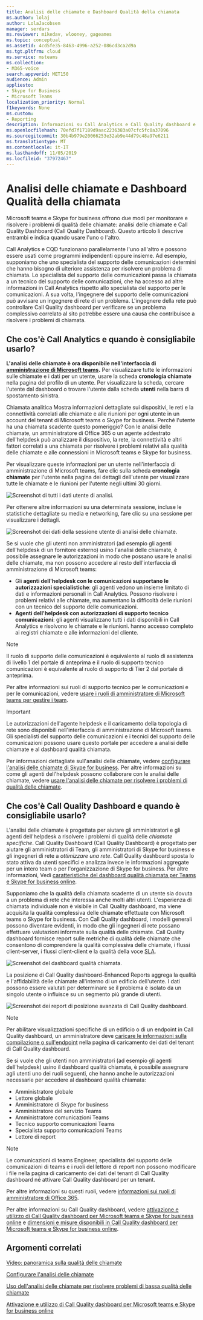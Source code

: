 ```yaml
---
title: Analisi delle chiamate e Dashboard Qualità della chiamata
ms.author: lolaj
author: LolaJacobsen
manager: serdars
ms.reviewer: mikedav, wlooney, gageames
ms.topic: conceptual
ms.assetid: 4cd5fe35-8463-4996-a252-086cd3ca2d9a
ms.tgt.pltfrm: cloud
ms.service: msteams
ms.collection:
- M365-voice
search.appverid: MET150
audience: Admin
appliesto:
- Skype for Business
- Microsoft Teams
localization_priority: Normal
f1keywords: None
ms.custom:
- Reporting
description: Informazioni su Call Analytics e Call Quality dashboard e su come usarli per monitorare e risolvere i problemi di qualità delle chiamate.
ms.openlocfilehash: 70efd7f17189d9aac2236383a07cfc5fc0a37096
ms.sourcegitcommit: 30b4b979e20066253e32ab9e44d79c48a97e6211
ms.translationtype: MT
ms.contentlocale: it-IT
ms.lasthandoff: 11/05/2019
ms.locfileid: "37972467"
---
```

# <a name="call-analytics-and-call-quality-dashboard"></a>Analisi delle chiamate e Dashboard Qualità della chiamata

Microsoft teams e Skype for business offrono due modi per monitorare e risolvere i problemi di qualità delle chiamate: analisi delle chiamate e Call Quality Dashboard (Call Quality Dashboard). Questo articolo li descrive entrambi e indica quando usare l'uno o l'altro.

Call Analytics e CQD funzionano parallelamente l'uno all'altro e possono essere usati come programmi indipendenti oppure insieme. Ad esempio, supponiamo che uno specialista del supporto delle comunicazioni determini che hanno bisogno di ulteriore assistenza per risolvere un problema di chiamata. Lo specialista del supporto delle comunicazioni passa la chiamata a un tecnico del supporto delle comunicazioni, che ha accesso ad altre informazioni in Call Analytics rispetto allo specialista del supporto per le comunicazioni. A sua volta, l'ingegnere del supporto delle comunicazioni può avvisare un ingegnere di rete di un problema. L'ingegnere della rete può controllare Call Quality dashboard per verificare se un problema complessivo correlato al sito potrebbe essere una causa che contribuisce a risolvere i problemi di chiamata.

## <a name="whats-call-analytics-and-when-should-i-use-it"></a>Che cos'è Call Analytics e quando è consigliabile usarlo?

**L'analisi delle chiamate è ora disponibile nell'interfaccia di [amministrazione di Microsoft teams](https://admin.teams.microsoft.com).** Per visualizzare tutte le informazioni sulle chiamate e i dati per un utente, usare la scheda **cronologia chiamate** nella pagina del profilo di un utente. Per visualizzare la scheda, cercare l'utente dal dashboard o trovare l'utente dalla scheda **utenti** nella barra di spostamento sinistra.

Chiamata analitica Mostra informazioni dettagliate sui dispositivi, le reti e la connettività correlati alle chiamate e alle riunioni per ogni utente in un account del tenant di Microsoft teams o Skype for business. Perché l'utente ha una chiamata scadente questo pomeriggio? Con le analisi delle chiamate, un amministratore di Office 365 o un agente addestrato dell'helpdesk può analizzare il dispositivo, la rete, la connettività e altri fattori correlati a una chiamata per risolvere i problemi relativi alla qualità delle chiamate e alle connessioni in Microsoft teams e Skype for business.

Per visualizzare queste informazioni per un utente nell'interfaccia di amministrazione di Microsoft teams, fare clic sulla scheda **cronologia chiamate** per l'utente nella pagina dei dettagli dell'utente per visualizzare tutte le chiamate e le riunioni per l'utente negli ultimi 30 giorni.

![Screenshot di tutti i dati utente di analisi.](media/teams-difference-between-call-analytics-and-call-quality-dashboard-image1.png)

Per ottenere altre informazioni su una determinata sessione, incluse le statistiche dettagliate su media e networking, fare clic su una sessione per visualizzare i dettagli.

![Screenshot dei dati della sessione utente di analisi delle chiamate.](media/teams-difference-between-call-analytics-and-call-quality-dashboard-image2.png)

Se si vuole che gli utenti non amministratori (ad esempio gli agenti dell'helpdesk di un fornitore esterno) usino l'analisi delle chiamate, è possibile assegnare le autorizzazioni in modo che possano usare le analisi delle chiamate, ma non possono accedere al resto dell'interfaccia di amministrazione di Microsoft teams:
  
- Gli **agenti dell'helpdesk con le comunicazioni supportano le autorizzazioni specialistiche**: gli agenti vedono un insieme limitato di dati e informazioni personali in Call Analytics. Possono risolvere i problemi relativi alle chiamate, ma aumentano la difficoltà delle riunioni con un tecnico del supporto delle comunicazioni.
- **Agenti dell'helpdesk con autorizzazioni di supporto tecnico comunicazioni**: gli agenti visualizzano tutti i dati disponibili in Call Analytics e risolvono le chiamate e le riunioni. hanno accesso completo ai registri chiamate e alle informazioni del cliente.

> [!NOTE]
> Il ruolo di supporto delle comunicazioni è equivalente al ruolo di assistenza di livello 1 del portale di anteprima e il ruolo di supporto tecnico comunicazioni è equivalente al ruolo di supporto di Tier 2 dal portale di anteprima.

Per altre informazioni sui ruoli di supporto tecnico per le comunicazioni e per le comunicazioni, vedere [usare i ruoli di amministratore di Microsoft teams per gestire i team](using-admin-roles.md).

> [!IMPORTANT]
> Le autorizzazioni dell'agente helpdesk e il caricamento della topologia di rete sono disponibili nell'interfaccia di amministrazione di Microsoft teams. Gli specialisti del supporto delle comunicazioni e i tecnici del supporto delle comunicazioni possono usare questo portale per accedere a analisi delle chiamate e al dashboard qualità chiamata.

Per informazioni dettagliate sull'analisi delle chiamate, vedere [configurare l'analisi delle chiamate di Skype for business](set-up-call-analytics.md). Per altre informazioni su come gli agenti dell'helpdesk possono collaborare con le analisi delle chiamate, vedere [usare l'analisi delle chiamate per risolvere i problemi di qualità delle chiamate](use-call-analytics-to-troubleshoot-poor-call-quality.md).
  
## <a name="whats-the-call-quality-dashboard-and-when-should-i-use-it"></a>Che cos'è Call Quality Dashboard e quando è consigliabile usarlo?
  
L'analisi delle chiamate è progettata per aiutare gli amministratori e gli agenti dell'helpdesk a risolvere i problemi di qualità delle *chiamate specifiche*. Call Quality Dashboard (Call Quality Dashboard) è progettato per aiutare gli amministratori di Team, gli amministratori di Skype for business e gli ingegneri di rete a *ottimizzare una rete*. Call Quality dashboard sposta lo stato attiva da utenti specifici e analizza invece le informazioni aggregate per un intero team o per l'organizzazione di Skype for business. Per altre informazioni, Vedi [caratteristiche del dashboard qualità chiamata per Teams e Skype for business online](turning-on-and-using-call-quality-dashboard.md#BKMKFeaturesOfTheCQD).
  
Supponiamo che la qualità della chiamata scadente di un utente sia dovuta a un problema di rete che interessa anche molti altri utenti. L'esperienza di chiamata individuale non è visibile in Call Quality dashboard, ma viene acquisita la qualità complessiva delle chiamate effettuate con Microsoft teams o Skype for business. Con Call Quality dashboard, i modelli generali possono diventare evidenti, in modo che gli ingegneri di rete possano effettuare valutazioni informate sulla qualità delle chiamate. Call Quality dashboard fornisce report sulle metriche di qualità delle chiamate che consentono di comprendere la qualità complessiva delle chiamate, i flussi client-server, i flussi client-client e la qualità della voce [SLA](https://go.microsoft.com/fwlink/p/?linkid=846252).
  
![Screenshot del dashboard qualità chiamata.](media/teams-difference-between-call-analytics-and-call-quality-dashboard-image3.png)

La posizione di Call Quality dashboard-Enhanced Reports aggrega la qualità e l'affidabilità delle chiamate all'interno di un edificio dell'utente. I dati possono essere valutati per determinare se il problema è isolato da un singolo utente o influisce su un segmento più grande di utenti.

![Screenshot dei report di posizione avanzata di Call Quality dashboard.](media/teams-difference-between-call-analytics-and-call-quality-dashboard-image4.png)

> [!NOTE]
> Per abilitare visualizzazioni specifiche di un edificio o di un endpoint in Call Quality dashboard, un amministratore deve [caricare le informazioni sulla compilazione o sull'endpoint](turning-on-and-using-call-quality-dashboard.md#upload-tenant-data-information) nella pagina di caricamento dei dati del tenant di Call Quality dashboard.

Se si vuole che gli utenti non amministratori (ad esempio gli agenti dell'helpdesk) usino il dashboard qualità chiamata, è possibile assegnare agli utenti uno dei ruoli seguenti, che hanno anche le autorizzazioni necessarie per accedere al dashboard qualità chiamata:

- Amministratore globale
- Lettore globale
- Amministratore di Skype for business
- Amministratore del servizio Teams
- Amministratore comunicazioni Teams
- Tecnico supporto comunicazioni Teams
- Specialista supporto comunicazioni Teams
- Lettore di report

> [!NOTE]
> Le comunicazioni di teams Engineer, specialista del supporto delle comunicazioni di teams e i ruoli del lettore di report non possono modificare i file nella pagina di caricamento dei dati del tenant di Call Quality dashboard né attivare Call Quality dashboard per un tenant.

Per altre informazioni su questi ruoli, vedere [informazioni sui ruoli di amministratore di Office 365](/office365/admin/add-users/about-admin-roles).

Per altre informazioni su Call Quality dashboard, vedere [attivazione e utilizzo di Call Quality dashboard per Microsoft teams e Skype for business online](turning-on-and-using-call-quality-dashboard.md) e [dimensioni e misure disponibili in Call Quality dashboard per Microsoft teams e Skype for business online](dimensions-and-measures-available-in-call-quality-dashboard.md).
  
## <a name="related-topics"></a>Argomenti correlati

[Video: panoramica sulla qualità delle chiamate](https://aka.ms/teams-quality)

[Configurare l'analisi delle chiamate](set-up-call-analytics.md)

[Uso dell'analisi delle chiamate per risolvere problemi di bassa qualità delle chiamate](use-call-analytics-to-troubleshoot-poor-call-quality.md)

[Attivazione e utilizzo di Call Quality dashboard per Microsoft teams e Skype for business online](turning-on-and-using-call-quality-dashboard.md)

